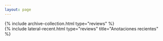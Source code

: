 ```yaml
---
layout: page
---
```


<main class="d-md-flex">
    <div class="col-md-9 d-flex flex-column flex-fill">
        {% include archive-collection.html type="reviews" %}
    </div>
    <div class="col-md-3 d-none d-md-block d-flex flex-column flex-fill ms-3">
        {% include lateral-recent.html type="reviews" title="Anotaciones recientes" %}
    </div>
</main>